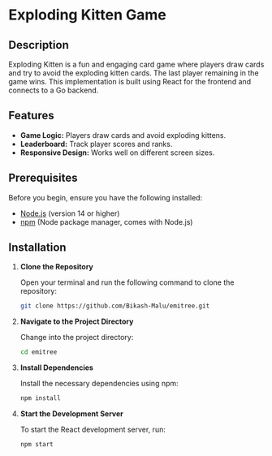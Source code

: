 # Exploding Kitten Game

## Description

Exploding Kitten is a fun and engaging card game where players draw cards and try to avoid the exploding kitten cards. The last player remaining in the game wins. This implementation is built using React for the frontend and connects to a Go backend.

## Features
- **Game Logic:** Players draw cards and avoid exploding kittens.
- **Leaderboard:** Track player scores and ranks.
- **Responsive Design:** Works well on different screen sizes.

## Prerequisites

Before you begin, ensure you have the following installed:

- [Node.js](https://nodejs.org/) (version 14 or higher)
- [npm](https://www.npmjs.com/) (Node package manager, comes with Node.js)

## Installation

1. **Clone the Repository**

   Open your terminal and run the following command to clone the repository:

   ```bash
   git clone https://github.com/Bikash-Malu/emitree.git
1. **Navigate to the Project Directory**

   Change into the project directory:

   ```bash
   cd emitree
1. **Install Dependencies**

   Install the necessary dependencies using npm:

   ```bash
   npm install
1. **Start the Development Server**

   To start the React development server, run:

   ```bash
   npm start
